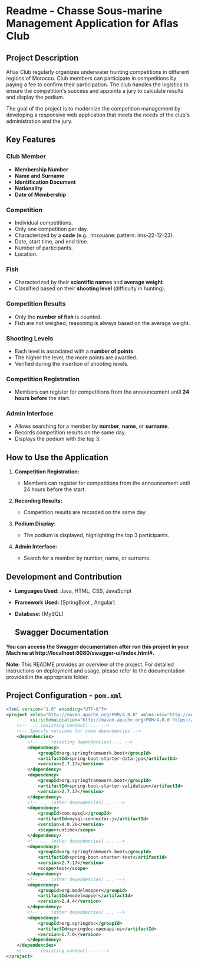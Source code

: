 # Readme - Chasse Sous-marine Management Application for Aflas Club

## Project Description

Aflas Club regularly organizes underwater hunting competitions in different regions of Morocco. Club members can participate in competitions by paying a fee to confirm their participation. The club handles the logistics to ensure the competition's success and appoints a jury to calculate results and display the podium.

The goal of the project is to modernize the competition management by developing a responsive web application that meets the needs of the club's administration and the jury.

## Key Features

### Club Member
- **Membership Number**
- **Name and Surname**
- **Identification Document**
- **Nationality**
- **Date of Membership**

### Competition
- Individual competitions.
- Only one competition per day.
- Characterized by a **code** (e.g., Imsouane: pattern: ims-22-12-23).
- Date, start time, and end time.
- Number of participants.
- Location.

### Fish
- Characterized by their **scientific names** and **average weight**.
- Classified based on their **shooting level** (difficulty in hunting).

### Competition Results
- Only the **number of fish** is counted.
- Fish are not weighed; reasoning is always based on the average weight.

### Shooting Levels
- Each level is associated with a **number of points**.
- The higher the level, the more points are awarded.
- Verified during the insertion of shooting levels.

### Competition Registration
- Members can register for competitions from the announcement until **24 hours before** the start.

### Admin Interface
- Allows searching for a member by **number**, **name**, or **surname**.
- Records competition results on the same day.
- Displays the podium with the top 3.

## How to Use the Application

1. **Competition Registration:**
   - Members can register for competitions from the announcement until 24 hours before the start.

2. **Recording Results:**
   - Competition results are recorded on the same day.

3. **Podium Display:**
   - The podium is displayed, highlighting the top 3 participants.

4. **Admin Interface:**
   - Search for a member by number, name, or surname.

## Development and Contribution

- **Languages Used:** Java, HTML, CSS, JavaScript
- **Framework Used:** [SpringBoot , Angular]
- **Database:** [MySQL]

  ## Swagger Documentation
**You can access the Swagger documentation after run this project in your Machine at http://localhost:8080/swagger-ui/index.html#.**

**Note:** This README provides an overview of the project. For detailed instructions on deployment and usage, please refer to the documentation provided in the appropriate folder.


## Project Configuration - `pom.xml`

```xml
<?xml version="1.0" encoding="UTF-8"?>
<project xmlns="http://maven.apache.org/POM/4.0.0" xmlns:xsi="http://www.w3.org/2001/XMLSchema-instance"
         xsi:schemaLocation="http://maven.apache.org/POM/4.0.0 https://maven.apache.org/xsd/maven-4.0.0.xsd">
    <!-- ... (existing content) ... -->
    <!-- Specify versions for some dependencies -->
    <dependencies>
        <!-- ... (existing dependencies) ... -->
        <dependency>
            <groupId>org.springframework.boot</groupId>
            <artifactId>spring-boot-starter-data-jpa</artifactId>
            <version>2.7.17</version>
        </dependency>
        <dependency>
            <groupId>org.springframework.boot</groupId>
            <artifactId>spring-boot-starter-validation</artifactId>
            <version>2.7.17</version>
        </dependency>
        <!-- ... (other dependencies) ... -->
        <dependency>
            <groupId>com.mysql</groupId>
            <artifactId>mysql-connector-j</artifactId>
            <version>8.0.28</version>
            <scope>runtime</scope>
        </dependency>
        <!-- ... (other dependencies) ... -->
        <dependency>
            <groupId>org.springframework.boot</groupId>
            <artifactId>spring-boot-starter-test</artifactId>
            <version>2.7.17</version>
            <scope>test</scope>
        </dependency>
        <!-- ... (other dependencies) ... -->
        <dependency>
            <groupId>org.modelmapper</groupId>
            <artifactId>modelmapper</artifactId>
            <version>2.4.4</version>
        </dependency>
        <!-- ... (other dependencies) ... -->
        <dependency>
            <groupId>org.springdoc</groupId>
            <artifactId>springdoc-openapi-ui</artifactId>
            <version>1.7.0</version>
        </dependency>
    </dependencies>
    <!-- ... (existing content) ... -->
</project>


